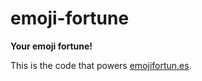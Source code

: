 emoji-fortune
=============

**Your emoji fortune!**

This is the code that powers [emojifortun.es](http://emojifortun.es).
